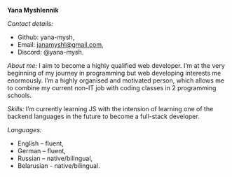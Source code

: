 **Yana Myshlennik**

_Contact details:_

- Github: yana-mysh,
- Email: janamyshl@gmail.com,
- Discord: @yana-mysh.

_About me:_
I aim to become a highly qualified web developer. I’m at the very beginning of my journey in programming but web developing interests me enormously. I’m a highly organised and motivated person, which allows me to combine my current non-IT job with coding classes in 2 programming schools.

_Skills:_
I’m currently learning JS with the intension of learning one of the backend languages in the future to become a full-stack developer.

_Languages:_

- English – fluent,
- German – fluent,
- Russian – native/bilingual,
- Belarusian - native/bilingual.
